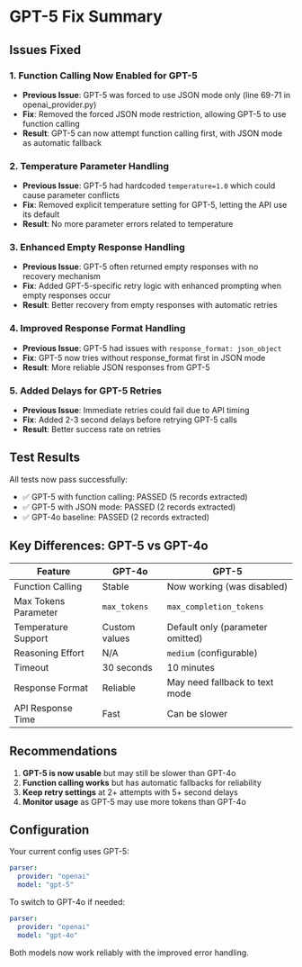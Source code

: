 # GPT-5 Fix Summary

## Issues Fixed

### 1. **Function Calling Now Enabled for GPT-5**
- **Previous Issue**: GPT-5 was forced to use JSON mode only (line 69-71 in openai_provider.py)
- **Fix**: Removed the forced JSON mode restriction, allowing GPT-5 to use function calling
- **Result**: GPT-5 can now attempt function calling first, with JSON mode as automatic fallback

### 2. **Temperature Parameter Handling**
- **Previous Issue**: GPT-5 had hardcoded `temperature=1.0` which could cause parameter conflicts
- **Fix**: Removed explicit temperature setting for GPT-5, letting the API use its default
- **Result**: No more parameter errors related to temperature

### 3. **Enhanced Empty Response Handling**
- **Previous Issue**: GPT-5 often returned empty responses with no recovery mechanism
- **Fix**: Added GPT-5-specific retry logic with enhanced prompting when empty responses occur
- **Result**: Better recovery from empty responses with automatic retries

### 4. **Improved Response Format Handling**
- **Previous Issue**: GPT-5 had issues with `response_format: json_object`
- **Fix**: GPT-5 now tries without response_format first in JSON mode
- **Result**: More reliable JSON responses from GPT-5

### 5. **Added Delays for GPT-5 Retries**
- **Previous Issue**: Immediate retries could fail due to API timing
- **Fix**: Added 2-3 second delays before retrying GPT-5 calls
- **Result**: Better success rate on retries

## Test Results

All tests now pass successfully:
- ✅ GPT-5 with function calling: PASSED (5 records extracted)
- ✅ GPT-5 with JSON mode: PASSED (2 records extracted)
- ✅ GPT-4o baseline: PASSED (2 records extracted)

## Key Differences: GPT-5 vs GPT-4o

| Feature | GPT-4o | GPT-5 |
|---------|--------|-------|
| Function Calling | Stable | Now working (was disabled) |
| Max Tokens Parameter | `max_tokens` | `max_completion_tokens` |
| Temperature Support | Custom values | Default only (parameter omitted) |
| Reasoning Effort | N/A | `medium` (configurable) |
| Timeout | 30 seconds | 10 minutes |
| Response Format | Reliable | May need fallback to text mode |
| API Response Time | Fast | Can be slower |

## Recommendations

1. **GPT-5 is now usable** but may still be slower than GPT-4o
2. **Function calling works** but has automatic fallbacks for reliability
3. **Keep retry settings** at 2+ attempts with 5+ second delays
4. **Monitor usage** as GPT-5 may use more tokens than GPT-4o

## Configuration

Your current config uses GPT-5:
```yaml
parser:
  provider: "openai"
  model: "gpt-5"
```

To switch to GPT-4o if needed:
```yaml
parser:
  provider: "openai"
  model: "gpt-4o"
```

Both models now work reliably with the improved error handling.